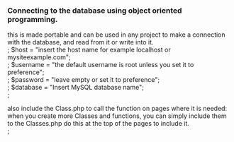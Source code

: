 <h3>Connecting to the database using object oriented programming.</h3> 
this is made portable and can be used in any project to make a connection with the database, and read from it or write into it.<br>;
        $host     = "insert the host name for example localhost or mysiteexample.com"; <br>;
	$username = "the default username is root unless you set it to preference";<br>;
	$password = "leave empty or set it to preference";<br>;
	$database = "Insert MySQL database name";<br>;

 also include the Class.php to call the function on pages where it is needed: when you create more Classes and functions, you can simply include them to the Classes.php do this <?php
 include("Connection.php"); ?> at the top of the pages to include it.<br>;
